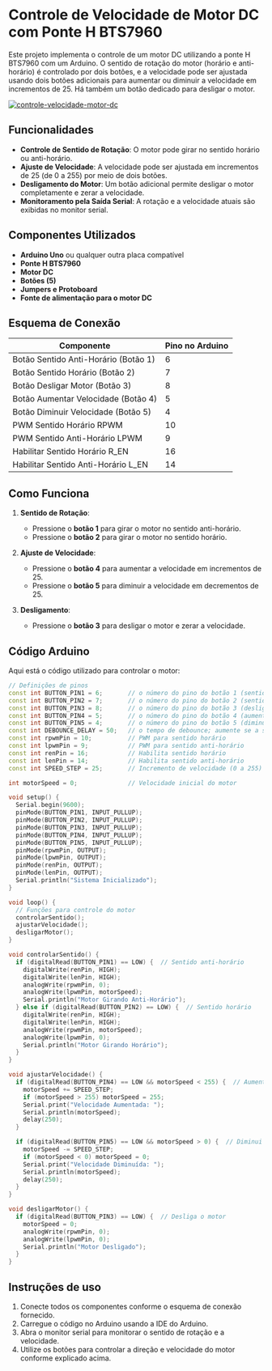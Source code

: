 # Controle de Velocidade de Motor DC com Ponte H BTS7960

Este projeto implementa o controle de um motor DC utilizando a ponte H BTS7960 com um Arduino. O sentido de rotação do motor (horário e anti-horário) é controlado por dois botões, e a velocidade pode ser ajustada usando dois botões adicionais para aumentar ou diminuir a velocidade em incrementos de 25. Há também um botão dedicado para desligar o motor.

[![controle-velocidade-motor-dc
](https://img.youtube.com/vi/ZhWgDWPxWf0/0.jpg)](https://www.youtube.com/watch?v=ZhWgDWPxWf0)

## Funcionalidades

- **Controle de Sentido de Rotação**: O motor pode girar no sentido horário ou anti-horário.
- **Ajuste de Velocidade**: A velocidade pode ser ajustada em incrementos de 25 (de 0 a 255) por meio de dois botões.
- **Desligamento do Motor**: Um botão adicional permite desligar o motor completamente e zerar a velocidade.
- **Monitoramento pela Saída Serial**: A rotação e a velocidade atuais são exibidas no monitor serial.

## Componentes Utilizados

- **Arduino Uno** ou qualquer outra placa compatível
- **Ponte H BTS7960**
- **Motor DC**
- **Botões (5)**
- **Jumpers e Protoboard**
- **Fonte de alimentação para o motor DC**

## Esquema de Conexão

| Componente      | Pino no Arduino  |
|-----------------|------------------|
| Botão Sentido Anti-Horário (Botão 1)      | 6 |
| Botão Sentido Horário (Botão 2)           | 7 |
| Botão Desligar Motor (Botão 3)            | 8 |
| Botão Aumentar Velocidade (Botão 4)       | 5 |
| Botão Diminuir Velocidade (Botão 5)       | 4 |
| PWM Sentido Horário RPWM                  | 10 |
| PWM Sentido Anti-Horário LPWM             | 9 |
| Habilitar Sentido Horário R_EN            | 16 |
| Habilitar Sentido Anti-Horário L_EN       | 14 |

## Como Funciona

1. **Sentido de Rotação**:
   - Pressione o **botão 1** para girar o motor no sentido anti-horário.
   - Pressione o **botão 2** para girar o motor no sentido horário.

2. **Ajuste de Velocidade**:
   - Pressione o **botão 4** para aumentar a velocidade em incrementos de 25.
   - Pressione o **botão 5** para diminuir a velocidade em decrementos de 25.

3. **Desligamento**:
   - Pressione o **botão 3** para desligar o motor e zerar a velocidade.

## Código Arduino

Aqui está o código utilizado para controlar o motor:

```cpp
// Definições de pinos
const int BUTTON_PIN1 = 6;       // o número do pino do botão 1 (sentido anti-horário)
const int BUTTON_PIN2 = 7;       // o número do pino do botão 2 (sentido horário)
const int BUTTON_PIN3 = 8;       // o número do pino do botão 3 (desligar)
const int BUTTON_PIN4 = 5;       // o número do pino do botão 4 (aumentar velocidade)
const int BUTTON_PIN5 = 4;       // o número do pino do botão 5 (diminuir velocidade)
const int DEBOUNCE_DELAY = 50;   // o tempo de debounce; aumente se a saída piscar
const int rpwmPin = 10;          // PWM para sentido horário
const int lpwmPin = 9;           // PWM para sentido anti-horário
const int renPin = 16;           // Habilita sentido horário
const int lenPin = 14;           // Habilita sentido anti-horário
const int SPEED_STEP = 25;       // Incremento de velocidade (0 a 255)

int motorSpeed = 0;              // Velocidade inicial do motor

void setup() {
  Serial.begin(9600);
  pinMode(BUTTON_PIN1, INPUT_PULLUP);
  pinMode(BUTTON_PIN2, INPUT_PULLUP);
  pinMode(BUTTON_PIN3, INPUT_PULLUP);
  pinMode(BUTTON_PIN4, INPUT_PULLUP);
  pinMode(BUTTON_PIN5, INPUT_PULLUP);
  pinMode(rpwmPin, OUTPUT);
  pinMode(lpwmPin, OUTPUT);
  pinMode(renPin, OUTPUT);
  pinMode(lenPin, OUTPUT);
  Serial.println("Sistema Inicializado");
}

void loop() {
  // Funções para controle do motor
  controlarSentido();
  ajustarVelocidade();
  desligarMotor();
}

void controlarSentido() {
  if (digitalRead(BUTTON_PIN1) == LOW) {  // Sentido anti-horário
    digitalWrite(renPin, HIGH);
    digitalWrite(lenPin, HIGH);
    analogWrite(rpwmPin, 0);
    analogWrite(lpwmPin, motorSpeed);
    Serial.println("Motor Girando Anti-Horário");
  } else if (digitalRead(BUTTON_PIN2) == LOW) {  // Sentido horário
    digitalWrite(renPin, HIGH);
    digitalWrite(lenPin, HIGH);
    analogWrite(rpwmPin, motorSpeed);
    analogWrite(lpwmPin, 0);
    Serial.println("Motor Girando Horário");
  }
}

void ajustarVelocidade() {
  if (digitalRead(BUTTON_PIN4) == LOW && motorSpeed < 255) {  // Aumenta a velocidade
    motorSpeed += SPEED_STEP;
    if (motorSpeed > 255) motorSpeed = 255;
    Serial.print("Velocidade Aumentada: ");
    Serial.println(motorSpeed);
    delay(250);
  }

  if (digitalRead(BUTTON_PIN5) == LOW && motorSpeed > 0) {  // Diminui a velocidade
    motorSpeed -= SPEED_STEP;
    if (motorSpeed < 0) motorSpeed = 0;
    Serial.print("Velocidade Diminuída: ");
    Serial.println(motorSpeed);
    delay(250);
  }
}

void desligarMotor() {
  if (digitalRead(BUTTON_PIN3) == LOW) {  // Desliga o motor
    motorSpeed = 0;
    analogWrite(rpwmPin, 0);
    analogWrite(lpwmPin, 0);
    Serial.println("Motor Desligado");
  }
}
```

## Instruções de uso

1. Conecte todos os componentes conforme o esquema de conexão fornecido.
2. Carregue o código no Arduino usando a IDE do Arduino.
3. Abra o monitor serial para monitorar o sentido de rotação e a velocidade.
4. Utilize os botões para controlar a direção e velocidade do motor conforme explicado acima.
